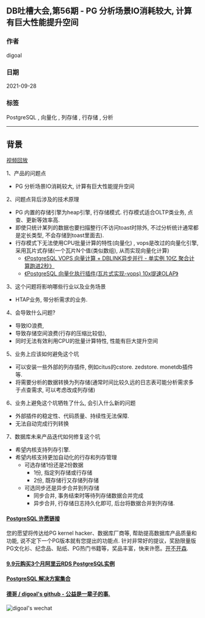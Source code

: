 ## DB吐槽大会,第56期 - PG 分析场景IO消耗较大, 计算有巨大性能提升空间  
  
### 作者  
digoal  
  
### 日期  
2021-09-28  
  
### 标签  
PostgreSQL , 向量化 , 列存储 , 行存储 , 分析    
  
----  
  
## 背景  
[视频回放]()  
  
1、产品的问题点  
- PG 分析场景IO消耗较大, 计算有巨大性能提升空间  
  
2、问题点背后涉及的技术原理  
- PG 内置的存储引擎为heap引擎, 行存储模式. 行存模式适合OLTP类业务, 点查、更新等效率高.   
- 即使只统计某列的数据也要扫描整行(不访问toast时除外, 不过分析统计通常都是定长类型, 不会存储到toast里面去).   
- 行存模式下无法使用CPU批量计算的特性(向量化) , vops是改过的向量化引擎, 采用瓦片式存储(一个瓦片N个值(类似数组), 从而实现向量化计算)  
    - [《PostgreSQL VOPS 向量计算 + DBLINK异步并行 - 单实例 10亿 聚合计算跑进2秒》](../201802/20180210_01.md)    
    - [《PostgreSQL 向量化执行插件(瓦片式实现-vops) 10x提速OLAP》](../201702/20170225_01.md)    
  
3、这个问题将影响哪些行业以及业务场景  
- HTAP业务, 带分析需求的业务.   
  
4、会导致什么问题?  
- 导致IO浪费,   
- 导致存储空间浪费(行存的压缩比较低),  
- 同时无法有效利用CPU的批量计算特性, 性能有巨大提升空间  
  
5、业务上应该如何避免这个坑  
- 可以安装一些外部的列存插件, 例如citus的cstore. zedstore. monetdb插件等.   
- 将需要分析的数据转换为列存储(通常时间比较久远的日志表可能分析需求多于点查需求, 可以考虑改成列存储)  
  
6、业务上避免这个坑牺牲了什么, 会引入什么新的问题  
- 外部插件的稳定性、代码质量、持续性无法保障.   
- 无法自动完成行列转换  
  
7、数据库未来产品迭代如何修复这个坑  
- 希望内核支持列存引擎.  
- 希望内核支持更加自动化的行存和列存管理  
    - 可选存储1份还是2份数据  
        - 1份, 指定列存储或行存储  
        - 2份, 既存储行又存储列存储  
    - 可选同步还是异步合并到列存储  
        - 同步合并, 事务结束时等待列存储数据合并完成  
        - 异步合并, 行存储日志持久化即可, 后台将数据合并到列存储.   
  
  
  
#### [PostgreSQL 许愿链接](https://github.com/digoal/blog/issues/76 "269ac3d1c492e938c0191101c7238216")
您的愿望将传达给PG kernel hacker、数据库厂商等, 帮助提高数据库产品质量和功能, 说不定下一个PG版本就有您提出的功能点. 针对非常好的提议，奖励限量版PG文化衫、纪念品、贴纸、PG热门书籍等，奖品丰富，快来许愿。[开不开森](https://github.com/digoal/blog/issues/76 "269ac3d1c492e938c0191101c7238216").  
  
  
#### [9.9元购买3个月阿里云RDS PostgreSQL实例](https://www.aliyun.com/database/postgresqlactivity "57258f76c37864c6e6d23383d05714ea")
  
  
#### [PostgreSQL 解决方案集合](https://yq.aliyun.com/topic/118 "40cff096e9ed7122c512b35d8561d9c8")
  
  
#### [德哥 / digoal's github - 公益是一辈子的事.](https://github.com/digoal/blog/blob/master/README.md "22709685feb7cab07d30f30387f0a9ae")
  
  
![digoal's wechat](../pic/digoal_weixin.jpg "f7ad92eeba24523fd47a6e1a0e691b59")
  
